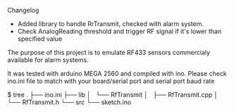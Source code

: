 Changelog
* Added library to handle RrTransmit, checked with alarm system.
* Check AnalogReading threshold and trigger RF signal if it's lower than
  specified value

The purpose of this project is to emulate RF433 sensors commercialy available
for alarm systems.

It was tested with arduino MEGA 2560 and compiled with ino. Please check
ino.ini file to match with your board/serial port and serial port baud rate

$ tree
.
├── ino.ini
├── lib
│   └── RfTransmit
│       ├── RfTransmit.cpp
│       └── RfTransmit.h
└── src
    └── sketch.ino
